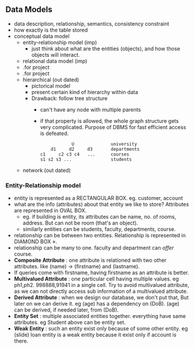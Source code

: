 ## Data Models
- data description, relationship, semantics, consistency constraint
- how exactly is the table stored
- conceptual data model
  - entity-relationship model (imp)
    - just think about what are the entities (objects), and how those objects will interact.
  - relational data model (imp)
  - .for project
  - .for project
  - hierarchical (out dated)
    - pictorical model
    - present certain kind of hierarchy within data
    - Drawback: follow tree structure
      - can't have any node with multiple parents 
      - if that property is allowed, the whole graph structure gets very complicated. Purpose of DBMS for fast efficient access is defeated.

                        U              university         
                d1     d2     d3       departments
            c1     c2 c3 c4   ...      courses
            s1 s2 s3 ...               students    
  - network (out dated)
  
### Entity-Relationship model
- entity is represented as a RECTANGULAR BOX. eg. customer, account
- what are the info (attributes) about that entity we like to store? Attributes are represented in OVAL BOX.
  - eg. if building is entity, its attributes can be name, no. of rooms, address. But can not be room (that's an object).
  - similarly entities can be students, faculty, departments, course.
- relationship can be between two entities. Relationship is represented in DIAMOND BOX $\diamond$.
- relationship can be many to one. faculty and department can *offer* course.
- **Composite Attribute** : one attribute is relationed with two other attributes. like (name) -> (firstname) and (lastname).
- If queries come with firstname, having firstname as an attribute is better.
- **Multivalued Attribute** : one particular cell having multiple values. eg ph1,ph2. 998888,91941 in a single cell. Try to avoid multivalued attribute, as we can not directly access sub information of a multivalued attribute.
- **Derived Attribute** : when we design our database, we don't put that, But later on we can derive it. eg (age) has a dependency on (DoB). (age) can be derived, if needed later, from (DoB).
- **Entity Set** : multiple associated entities together. everything have same attributes. eg Student above can be entity set.
- **Weak Entity** : such an entity exist only because of some other entity. eg (slide) loan entity is a weak entity because it exist only if account is there.